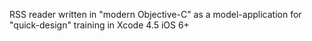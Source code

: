 RSS reader written in "modern Objective-C" as a model-application for "quick-design" training in Xcode 4.5 iOS 6+